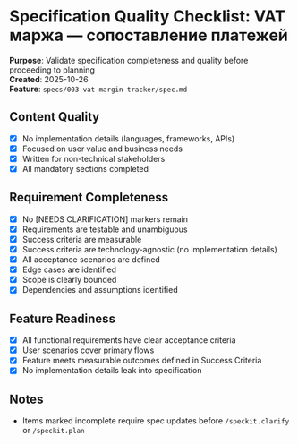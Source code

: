 # Specification Quality Checklist: VAT маржа — сопоставление платежей

**Purpose**: Validate specification completeness and quality before proceeding to planning  
**Created**: 2025-10-26  
**Feature**: `specs/003-vat-margin-tracker/spec.md`

## Content Quality

- [x] No implementation details (languages, frameworks, APIs)
- [x] Focused on user value and business needs
- [x] Written for non-technical stakeholders
- [x] All mandatory sections completed

## Requirement Completeness

- [x] No [NEEDS CLARIFICATION] markers remain
- [x] Requirements are testable and unambiguous
- [x] Success criteria are measurable
- [x] Success criteria are technology-agnostic (no implementation details)
- [x] All acceptance scenarios are defined
- [x] Edge cases are identified
- [x] Scope is clearly bounded
- [x] Dependencies and assumptions identified

## Feature Readiness

- [x] All functional requirements have clear acceptance criteria
- [x] User scenarios cover primary flows
- [x] Feature meets measurable outcomes defined in Success Criteria
- [x] No implementation details leak into specification

## Notes

- Items marked incomplete require spec updates before `/speckit.clarify` or `/speckit.plan`
